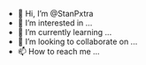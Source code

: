 - 👋 Hi, I’m @StanPxtra
- 👀 I’m interested in ...
- 🌱 I’m currently learning ...
- 💞️ I’m looking to collaborate on ...
- 📫 How to reach me ...

<!---
StanPxtra/StanPxtra is a ✨ special ✨ repository because its `README.md` (this file) appears on your GitHub profile.
You can click the Preview link to take a look at your changes.
--->
